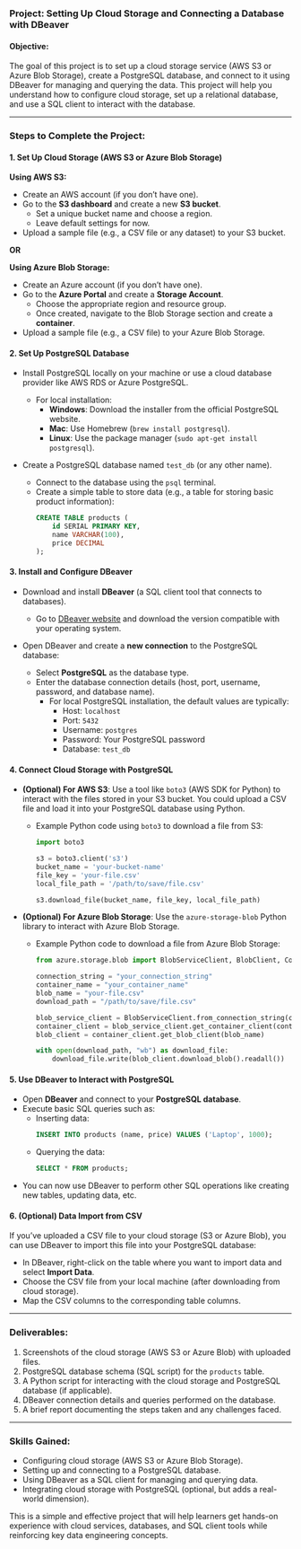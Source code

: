 ### Project: Setting Up Cloud Storage and Connecting a Database with DBeaver

#### Objective:
The goal of this project is to set up a cloud storage service (AWS S3 or Azure Blob Storage), create a PostgreSQL database, and connect to it using DBeaver for managing and querying the data. This project will help you understand how to configure cloud storage, set up a relational database, and use a SQL client to interact with the database.

---

### Steps to Complete the Project:

#### 1. Set Up Cloud Storage (AWS S3 or Azure Blob Storage)

**Using AWS S3:**
- Create an AWS account (if you don’t have one).
- Go to the **S3 dashboard** and create a new **S3 bucket**.
  - Set a unique bucket name and choose a region.
  - Leave default settings for now.
- Upload a sample file (e.g., a CSV file or any dataset) to your S3 bucket.

**OR**

**Using Azure Blob Storage:**
- Create an Azure account (if you don’t have one).
- Go to the **Azure Portal** and create a **Storage Account**.
  - Choose the appropriate region and resource group.
  - Once created, navigate to the Blob Storage section and create a **container**.
- Upload a sample file (e.g., a CSV file) to your Azure Blob Storage.

#### 2. Set Up PostgreSQL Database

- Install PostgreSQL locally on your machine or use a cloud database provider like AWS RDS or Azure PostgreSQL.
  - For local installation:
    - **Windows**: Download the installer from the official PostgreSQL website.
    - **Mac**: Use Homebrew (`brew install postgresql`).
    - **Linux**: Use the package manager (`sudo apt-get install postgresql`).
  
- Create a PostgreSQL database named `test_db` (or any other name).
  - Connect to the database using the `psql` terminal.
  - Create a simple table to store data (e.g., a table for storing basic product information):
    ```sql
    CREATE TABLE products (
        id SERIAL PRIMARY KEY,
        name VARCHAR(100),
        price DECIMAL
    );
    ```

#### 3. Install and Configure DBeaver

- Download and install **DBeaver** (a SQL client tool that connects to databases).
  - Go to [DBeaver website](https://dbeaver.io/) and download the version compatible with your operating system.
  
- Open DBeaver and create a **new connection** to the PostgreSQL database:
  - Select **PostgreSQL** as the database type.
  - Enter the database connection details (host, port, username, password, and database name).
    - For local PostgreSQL installation, the default values are typically:
      - Host: `localhost`
      - Port: `5432`
      - Username: `postgres`
      - Password: Your PostgreSQL password
      - Database: `test_db`

#### 4. Connect Cloud Storage with PostgreSQL

- **(Optional) For AWS S3**: Use a tool like `boto3` (AWS SDK for Python) to interact with the files stored in your S3 bucket. You could upload a CSV file and load it into your PostgreSQL database using Python.
  - Example Python code using `boto3` to download a file from S3:
    ```python
    import boto3
    
    s3 = boto3.client('s3')
    bucket_name = 'your-bucket-name'
    file_key = 'your-file.csv'
    local_file_path = '/path/to/save/file.csv'
    
    s3.download_file(bucket_name, file_key, local_file_path)
    ```

- **(Optional) For Azure Blob Storage**: Use the `azure-storage-blob` Python library to interact with Azure Blob Storage.
  - Example Python code to download a file from Azure Blob Storage:
    ```python
    from azure.storage.blob import BlobServiceClient, BlobClient, ContainerClient
    
    connection_string = "your_connection_string"
    container_name = "your_container_name"
    blob_name = "your-file.csv"
    download_path = "/path/to/save/file.csv"
    
    blob_service_client = BlobServiceClient.from_connection_string(connection_string)
    container_client = blob_service_client.get_container_client(container_name)
    blob_client = container_client.get_blob_client(blob_name)
    
    with open(download_path, "wb") as download_file:
        download_file.write(blob_client.download_blob().readall())
    ```

#### 5. Use DBeaver to Interact with PostgreSQL

- Open **DBeaver** and connect to your **PostgreSQL database**.
- Execute basic SQL queries such as:
  - Inserting data:
    ```sql
    INSERT INTO products (name, price) VALUES ('Laptop', 1000);
    ```
  - Querying the data:
    ```sql
    SELECT * FROM products;
    ```
- You can now use DBeaver to perform other SQL operations like creating new tables, updating data, etc.

#### 6. (Optional) Data Import from CSV

If you’ve uploaded a CSV file to your cloud storage (S3 or Azure Blob), you can use DBeaver to import this file into your PostgreSQL database:
  - In DBeaver, right-click on the table where you want to import data and select **Import Data**.
  - Choose the CSV file from your local machine (after downloading from cloud storage).
  - Map the CSV columns to the corresponding table columns.

---

### Deliverables:
1. Screenshots of the cloud storage (AWS S3 or Azure Blob) with uploaded files.
2. PostgreSQL database schema (SQL script) for the `products` table.
3. A Python script for interacting with the cloud storage and PostgreSQL database (if applicable).
4. DBeaver connection details and queries performed on the database.
5. A brief report documenting the steps taken and any challenges faced.

---

### Skills Gained:
- Configuring cloud storage (AWS S3 or Azure Blob Storage).  
- Setting up and connecting to a PostgreSQL database.  
- Using DBeaver as a SQL client for managing and querying data.  
- Integrating cloud storage with PostgreSQL (optional, but adds a real-world dimension).

This is a simple and effective project that will help learners get hands-on experience with cloud services, databases, and SQL client tools while reinforcing key data engineering concepts.
